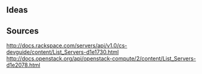 Ideas
-----

Sources
-------

http://docs.rackspace.com/servers/api/v1.0/cs-devguide/content/List_Servers-d1e1730.html
http://docs.openstack.org/api/openstack-compute/2/content/List_Servers-d1e2078.html

